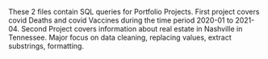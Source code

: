 These 2 files contain SQL queries for Portfolio Projects.
First project covers covid Deaths and covid Vaccines during the time period 2020-01 to 2021-04.
Second Project covers information about real estate in Nashville in Tennessee. Major focus on data cleaning, replacing values, extract substrings, formatting.
